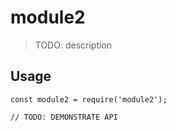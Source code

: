 # module2

> TODO: description

## Usage

```
const module2 = require('module2');

// TODO: DEMONSTRATE API
```
